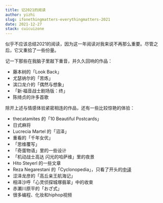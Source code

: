 ```yaml
---
title: 记2021的阅读
author: yizhi
slug: ifonethingmatters-everythingmatters-2021
date: 2021-12-27
stack: cuicuizone
---
```


似乎不应该总结2021的阅读，因为这一年阅读对我来说不再那么重要。尽管之后，它又重拾了一些份量。

记一下那些在我脑子里敲下重音，并久久回响的作品：
- 藤本树的「Look Back」
- 尤瑟纳尔的「苦炼」
- 滨口龙介的「偶然与想象」
- 「新·福音战士剧场版：终」
- 陈绮贞的许多首歌

除开上述与情感体验紧密相连的作品，还有一些比较惊艳的体验：
- thecatamites 的「10 Beautiful Postcards」
- 日式麻将
- Lucrecia Martel 的「沼泽」
- 重看的「千年女优」
- 「思维覆写」
- 「奇蛋物语」里的一些设计
- 「机动战士高达 闪光的哈萨维」里的夜景
- Hito Steyerl 的一些文章
- Reza Negarestani 的「Cyclonopedia」，只看了开头的[中译](https://www.douban.com/note/802123820/)
- 涩泽龙彦的「高丘亲王航海记」
- 相泽沙呼「心灵侦探城塚翡翠」中的收束
- 赤瀬川原平的「おざ式」
- 很多编程、化妆和hiphop视频
